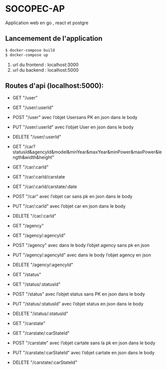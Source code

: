# SOCOPEC-AP
Application web en go , react et postgre
## Lancemement de l'application

```bash
$ docker-compose build
$ docker-compose up
```

1. url du frontend : localhost:3000
2. url du backend : localhost:5000


## Routes d'api (localhost:5000):
- GET 		"/user"
- GET 		"/user/:userId"
- POST		"/user" avec l’objet Usersans PK  en json dans le body
- PUT		"/user/:userId" avec l’objet User en json dans le body
- DELETE	"/user/:userId"

- GET		"/car?statusId&agencyId&model&minYear&maxYear&minPower&maxPower&length&width&height"
- GET		"/car/:carId"
- GET   "/car/:carId/carstate
- GET   "/car/:carId/carstate/:date
- POST		"/car" avec l’objet car sans pk en json dans le body
- PUT		"/car/:carId" avec l’objet car en json dans le body
- DELETE	"/car/:carId"

- GET 		"/agency"
- GET 		"/agency/:agencyId"
- POST 		"/agency" avec dans le body l’objet agency sans pk en json
- PUT 		"/agency/:agencyId" avec dans le body l’objet agency en json
- DELETE	"/agency/:agencyId"

- GET		"/status"
- GET		"/status/:statusId"
- POST		"/status" avec l’objet status sans PK en json dans le body 
- PUT		"/status/:statusId" avec l’objet status en json dans le body
- DELETE	"/status/:statusId"

- GET		"/carstate"
- GET		"/carstate/:carStateId"
- POST		"/carstate" avec l’objet cartate sans la pk en json dans le body
- PUT		"/carstate/:carStateId" avec l’objet cartate en json dans le body
- DELETE	"/carstate/:carStateId"




